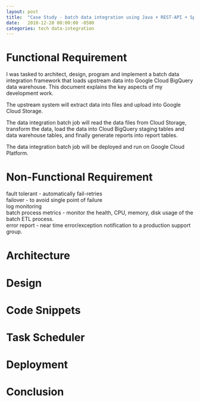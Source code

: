 ```yaml
---
layout: post
title:  "Case Study - batch data integration using Java + REST-API + Spring-boot + Spring-batch on Google Cloud"
date:   2018-12-28 00:00:00 -0500
categories: tech data-integration
---
```


# Functional Requirement

I was tasked to architect, design, program and implement a batch data integration framework that loads upstream data into Google Cloud BigQuery data warehouse. This document explains the key aspects of my development work.

The upstream system will extract data into files and upload into Google Cloud Storage.

The data integration batch job will read the data files from Cloud Storage, transform the data, load the data into Cloud BigQuery staging tables and data warehouse tables, and finally generate reports into report tables.

The data integration batch job will be deployed and run on Google Cloud Platform. 

# Non-Functional Requirement
fault tolerant - automatically fail-retries    
failover - to avoid single point of failure  
log monitoring     
batch process metrics - monitor the health, CPU, memory, disk usage of the batch ETL process.    
error report - near time error/exception notification to a production support group.   


# Architecture

# Design

# Code Snippets

# Task Scheduler

# Deployment

# Conclusion

